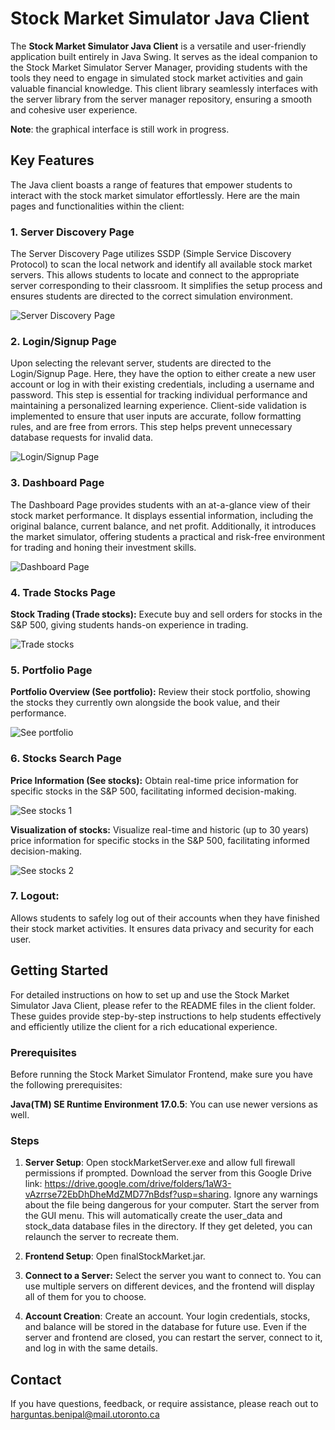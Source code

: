 # Stock Market Simulator Java Client

The **Stock Market Simulator Java Client** is a versatile and user-friendly application built entirely in Java Swing. It serves as the ideal companion to the Stock Market Simulator Server Manager, providing students with the tools they need to engage in simulated stock market activities and gain valuable financial knowledge. This client library seamlessly interfaces with the server library from the server manager repository, ensuring a smooth and cohesive user experience.

**Note**: the graphical interface is still work in progress.

## Key Features

The Java client boasts a range of features that empower students to interact with the stock market simulator effortlessly. Here are the main pages and functionalities within the client:

### 1. Server Discovery Page

The Server Discovery Page utilizes SSDP (Simple Service Discovery Protocol) to scan the local network and identify all available stock market servers. This allows students to locate and connect to the appropriate server corresponding to their classroom. It simplifies the setup process and ensures students are directed to the correct simulation environment.

![Server Discovery Page](https://i.imgur.com/ecNp2tM.png)

### 2. Login/Signup Page

Upon selecting the relevant server, students are directed to the Login/Signup Page. Here, they have the option to either create a new user account or log in with their existing credentials, including a username and password. This step is essential for tracking individual performance and maintaining a personalized learning experience. Client-side validation is implemented to ensure that user inputs are accurate, follow formatting rules, and are free from errors. This step helps prevent unnecessary database requests for invalid data.

![Login/Signup Page](https://i.imgur.com/TNnv7J8.png)

### 3. Dashboard Page

The Dashboard Page provides students with an at-a-glance view of their stock market performance. It displays essential information, including the original balance, current balance, and net profit. Additionally, it introduces the market simulator, offering students a practical and risk-free environment for trading and honing their investment skills. 

![Dashboard Page](https://i.imgur.com/EC3ZVgJ.png)

### 4.  Trade Stocks Page

**Stock Trading (Trade stocks):** Execute buy and sell orders for stocks in the S&P 500, giving students hands-on experience in trading.
   
![Trade stocks](https://i.imgur.com/djOkxCJ.png)
    
### 5.  Portfolio Page

**Portfolio Overview (See portfolio):** Review their stock portfolio, showing the stocks they currently own alongside the book value, and their performance.
   
![See portfolio](https://i.imgur.com/3SL5PKo.png)
    
### 6.  Stocks Search Page 

**Price Information (See stocks):** Obtain real-time price information for specific stocks in the S&P 500, facilitating informed decision-making.
   
![See stocks 1](https://i.imgur.com/OgbD4S6.png)
    
**Visualization of stocks:** Visualize real-time and historic (up to 30 years) price information for specific stocks in the S&P 500, facilitating informed decision-making.

![See stocks 2](https://i.imgur.com/mx6GyY2.png)

### 7.  **Logout:** 

Allows students to safely log out of their accounts when they have finished their stock market activities. It ensures data privacy and security for each user.

## Getting Started

For detailed instructions on how to set up and use the Stock Market Simulator Java Client, please refer to the README files in the client folder. These guides provide step-by-step instructions to help students effectively and efficiently utilize the client for a rich educational experience.

### Prerequisites 
Before running the Stock Market Simulator Frontend, make sure you have the following prerequisites:

**Java(TM) SE Runtime Environment 17.0.5**: You can use newer versions as well.
 
### Steps
1. **Server Setup**: Open stockMarketServer.exe and allow full firewall permissions if prompted. Download the server from this Google Drive link: https://drive.google.com/drive/folders/1aW3-vAzrrse72EbDhDheMdZMD77nBdsf?usp=sharing.
 Ignore any warnings about the file being dangerous for your computer. Start the server from the GUI menu. This will automatically create the user_data and stock_data database files in the directory. If they get deleted, you can relaunch the server to recreate them.

3. **Frontend Setup**: Open finalStockMarket.jar.

4. **Connect to a Server:** Select the server you want to connect to. You can use multiple servers on different devices, and the frontend will display all of them for you to choose.
  
5. **Account Creation**: Create an account. Your login credentials, stocks, and balance will be stored in the database for future use. Even if the server and frontend are closed, you can restart the server, connect to it, and log in with the same details.
## Contact

If you have questions, feedback, or require assistance, please reach out to harguntas.benipal@mail.utoronto.ca
